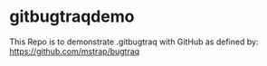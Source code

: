 # gitbugtraqdemo
This Repo is to demonstrate .gitbugtraq with GitHub as defined by: https://github.com/mstrap/bugtraq
